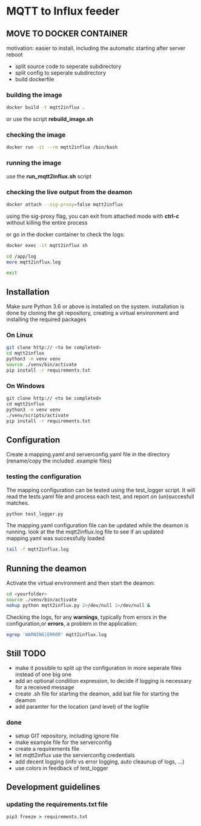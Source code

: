 
# MQTT to Influx feeder

## MOVE TO DOCKER CONTAINER

motivation: easier to install, including the automatic starting after server reboot

- split source code to seperate subdirectory
- split config to seperate subdirectory
- build dockerfile

### building the image

``` sh
docker build -t mqtt2influx .
```
or use the script **rebuild_image.sh**

### checking the image

``` sh
docker run -it --rm mqtt2influx /bin/bash
```

### running the image

use the **run_mqtt2influx.sh** script

### checking the live output from the deamon

``` sh
docker attach --sig-proxy=false mqtt2influx
```

using the sig-proxy flag, you can exit from attached mode with **ctrl-c** without killing the entire process

or go in the docker container to check the logs:
``` sh
docker exec -it mqtt2influx sh

cd /app/log
more mqtt2influx.log

exit
```


## Installation

Make sure Python 3.6 or above is installed on the system.
installation is done by cloning the git repository, creating a virtual environment and installing the required packages

### On Linux

``` sh
git clone http:// <to be completed>
cd mqtt2influx
python3 -m venv venv
source ./venv/bin/activate
pip install -r requirements.txt
```

### On Windows

``` cmd
git clone http:// <to be completed>
cd mqtt2influx
python3 -m venv venv
./venv/scripts/activate
pip install -r requirements.txt
```

## Configuration

Create a mapping.yaml and serverconfig.yaml file in the directory
(rename/copy the included .example files)

### testing the configuration

The mapping configuration can be tested using the test_logger script.
It will read the tests.yaml file and process each test, and report on (un)succesfull matches.

``` sh
python test_logger.py
```

The mapping.yaml configuration file can be updated while the deamon is running. look at the the mqtt2influx.log file to see if an updated mapping.yaml was successfully loaded

```sh
tail -f mqtt2influx.log
```

## Running the deamon

Activate the virtual environment and then start the deamon:

``` sh
cd <yourfolder>
source ./venv/bin/activate
nohup python mqtt2influx.py 2>/dev/null 1>/dev/null &
```

Checking the logs, for any **warnings**, typically from errors in the configuration,or **errors**, a problem in the application:

```sh
egrep 'WARNING|ERROR' mqtt2influx.log
```

## Still TODO

- make it possible to split up the configuration in more seperate files instead of one big one
- add an optional condition expression, to decide if logging is necessary for a received message
- create .sh file for starting the deamon, add bat file for starting the deamon
- add paramter for the location (and level) of the logfile

### done

- setup GIT repository, including ignore file
- make example file for the serverconfig
- create a requirements file
- let mqtt2influx use the servierconfig credentials
- add decent logging (info vs error logging, auto cleaunup of logs, ...)
- use colors in feedback of test_logger

## Development guidelines

### updating the requirements.txt file

```cmd
pip3 freeze > requirements.txt
```
